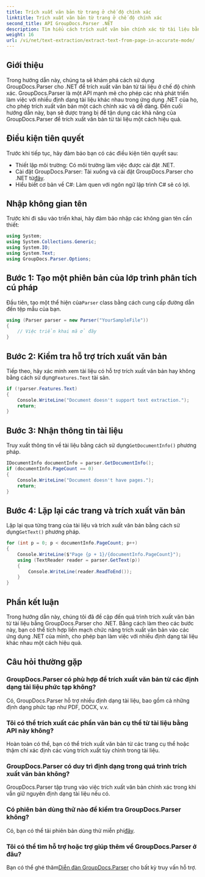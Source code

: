 ```yaml
---
title: Trích xuất văn bản từ trang ở chế độ chính xác
linktitle: Trích xuất văn bản từ trang ở chế độ chính xác
second_title: API GroupDocs.Parser .NET
description: Tìm hiểu cách trích xuất văn bản chính xác từ tài liệu bằng GroupDocs.Parser cho .NET trong hướng dẫn toàn diện này.
weight: 16
url: /vi/net/text-extraction/extract-text-from-page-in-accurate-mode/
---
```

## Giới thiệu
Trong hướng dẫn này, chúng ta sẽ khám phá cách sử dụng GroupDocs.Parser cho .NET để trích xuất văn bản từ tài liệu ở chế độ chính xác. GroupDocs.Parser là một API mạnh mẽ cho phép các nhà phát triển làm việc với nhiều định dạng tài liệu khác nhau trong ứng dụng .NET của họ, cho phép trích xuất văn bản một cách chính xác và dễ dàng. Đến cuối hướng dẫn này, bạn sẽ được trang bị để tận dụng các khả năng của GroupDocs.Parser để trích xuất văn bản từ tài liệu một cách hiệu quả.
## Điều kiện tiên quyết
Trước khi tiếp tục, hãy đảm bảo bạn có các điều kiện tiên quyết sau:
- Thiết lập môi trường: Có môi trường làm việc được cài đặt .NET.
-  Cài đặt GroupDocs.Parser: Tải xuống và cài đặt GroupDocs.Parser cho .NET từ[đây](https://releases.groupdocs.com/parser/net/).
- Hiểu biết cơ bản về C#: Làm quen với ngôn ngữ lập trình C# sẽ có lợi.
## Nhập không gian tên
Trước khi đi sâu vào triển khai, hãy đảm bảo nhập các không gian tên cần thiết:
```csharp
using System;
using System.Collections.Generic;
using System.IO;
using System.Text;
using GroupDocs.Parser.Options;
```
## Bước 1: Tạo một phiên bản của lớp trình phân tích cú pháp
 Đầu tiên, tạo một thể hiện của`Parser` class bằng cách cung cấp đường dẫn đến tệp mẫu của bạn.
```csharp
using (Parser parser = new Parser("YourSampleFile"))
{
    // Việc triển khai mã ở đây
}
```
## Bước 2: Kiểm tra hỗ trợ trích xuất văn bản
 Tiếp theo, hãy xác minh xem tài liệu có hỗ trợ trích xuất văn bản hay không bằng cách sử dụng`Features.Text` tài sản.
```csharp
if (!parser.Features.Text)
{
    Console.WriteLine("Document doesn't support text extraction.");
    return;
}
```
## Bước 3: Nhận thông tin tài liệu
 Truy xuất thông tin về tài liệu bằng cách sử dụng`GetDocumentInfo()` phương pháp.
```csharp
IDocumentInfo documentInfo = parser.GetDocumentInfo();
if (documentInfo.PageCount == 0)
{
    Console.WriteLine("Document doesn't have pages.");
    return;
}
```
## Bước 4: Lặp lại các trang và trích xuất văn bản
 Lặp lại qua từng trang của tài liệu và trích xuất văn bản bằng cách sử dụng`GetText()` phương pháp.
```csharp
for (int p = 0; p < documentInfo.PageCount; p++)
{
    Console.WriteLine($"Page {p + 1}/{documentInfo.PageCount}");
    using (TextReader reader = parser.GetText(p))
    {
        Console.WriteLine(reader.ReadToEnd());
    }
}
```
## Phần kết luận
Trong hướng dẫn này, chúng tôi đã đề cập đến quá trình trích xuất văn bản từ tài liệu bằng GroupDocs.Parser cho .NET. Bằng cách làm theo các bước này, bạn có thể tích hợp liền mạch chức năng trích xuất văn bản vào các ứng dụng .NET của mình, cho phép bạn làm việc với nhiều định dạng tài liệu khác nhau một cách hiệu quả.

## Câu hỏi thường gặp
### GroupDocs.Parser có phù hợp để trích xuất văn bản từ các định dạng tài liệu phức tạp không?
Có, GroupDocs.Parser hỗ trợ nhiều định dạng tài liệu, bao gồm cả những định dạng phức tạp như PDF, DOCX, v.v.
### Tôi có thể trích xuất các phần văn bản cụ thể từ tài liệu bằng API này không?
Hoàn toàn có thể, bạn có thể trích xuất văn bản từ các trang cụ thể hoặc thậm chí xác định các vùng trích xuất tùy chỉnh trong tài liệu.
### GroupDocs.Parser có duy trì định dạng trong quá trình trích xuất văn bản không?
GroupDocs.Parser tập trung vào việc trích xuất văn bản chính xác trong khi vẫn giữ nguyên định dạng tài liệu nếu có.
### Có phiên bản dùng thử nào để kiểm tra GroupDocs.Parser không?
 Có, bạn có thể tải phiên bản dùng thử miễn phí[đây](https://releases.groupdocs.com/).
### Tôi có thể tìm hỗ trợ hoặc trợ giúp thêm về GroupDocs.Parser ở đâu?
 Bạn có thể ghé thăm[Diễn đàn GroupDocs.Parser](https://forum.groupdocs.com/c/parser/17) cho bất kỳ truy vấn hỗ trợ.